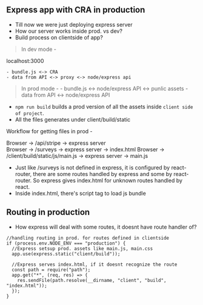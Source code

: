## Express app with CRA in production
- Till now we were just deploying express server
- How our server works inside prod. vs dev?
- Build process on clientside of app?


> In dev mode -

localhost:3000

    - bundle.js <-> CRA
    - data from API <-> proxy <-> node/express api 


> In prod mode -
    - bundle.js <-> node/express API <-> punlic assets
    - data from API <-> node/express API



- `npm run build` builds a prod version of all the assets inside `client side of project`.
- All the files generates under client/build/static

Workflow for getting files in prod -

Browser -> /api/stripe -> express server    
Browser -> /surveys -> express server -> index.html
Browser -> /client/build/static/js/main.js -> express server -> main.js


- Just like /surveys is not defined in express, it is configured by react-router, there are some routes handled by express and some by react-router. So express gives index.html for unknown routes handled by react.
- Inside index.html, there's script tag to load js bundle



## Routing in production
- How express will deal with some routes, it doesnt have route handler of?

```
//handling routing in prod. for routes defined in clientside
if (process.env.NODE_ENV === "production") {
  //Express setsup prod. assets like main.js, main.css
  app.use(express.static("client/build"));

  //Express serves index.html, if it doesnt recognize the route
  const path = require("path");
  app.get("*", (req, res) => {
    res.sendFile(path.resolve(__dirname, "client", "build", "index.html"));
  });
}
```